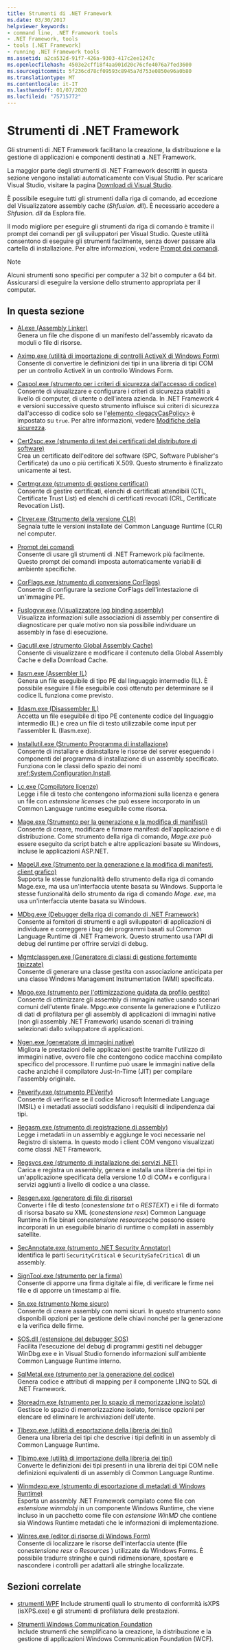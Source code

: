 ```yaml
---
title: Strumenti di .NET Framework
ms.date: 03/30/2017
helpviewer_keywords:
- command line, .NET Framework tools
- .NET Framework, tools
- tools [.NET Framework]
- running .NET Framework tools
ms.assetid: a2ca532d-91f7-426a-9303-417c2ee1247c
ms.openlocfilehash: 4503e2cff18f4aa901d20c76cfe4076a7fed3600
ms.sourcegitcommit: 5f236cd78cf09593c8945a7d753e0850e96a0b80
ms.translationtype: MT
ms.contentlocale: it-IT
ms.lasthandoff: 01/07/2020
ms.locfileid: "75715772"
---
```

# <a name="net-framework-tools"></a>Strumenti di .NET Framework

Gli strumenti di .NET Framework facilitano la creazione, la distribuzione e la gestione di applicazioni e componenti destinati a .NET Framework.

La maggior parte degli strumenti di .NET Framework descritti in questa sezione vengono installati automaticamente con Visual Studio. Per scaricare Visual Studio, visitare la pagina [Download di Visual Studio](https://visualstudio.microsoft.com/downloads/?utm_medium=microsoft&utm_source=docs.microsoft.com&utm_campaign=inline+link&utm_content=download+vs2019).

È possibile eseguire tutti gli strumenti dalla riga di comando, ad eccezione del Visualizzatore assembly cache (*Shfusion. dll*). È necessario accedere a *Shfusion. dll* da Esplora file.
  
Il modo migliore per eseguire gli strumenti da riga di comando è tramite il prompt dei comandi per gli sviluppatori per Visual Studio. Queste utilità consentono di eseguire gli strumenti facilmente, senza dover passare alla cartella di installazione. Per altre informazioni, vedere [Prompt dei comandi](developer-command-prompt-for-vs.md).

> [!NOTE]
> Alcuni strumenti sono specifici per computer a 32 bit o computer a 64 bit. Assicurarsi di eseguire la versione dello strumento appropriata per il computer.

## <a name="in-this-section"></a>In questa sezione

- [Al.exe (Assembly Linker)](al-exe-assembly-linker.md)  
Genera un file che dispone di un manifesto dell'assembly ricavato da moduli o file di risorse.

- [Aximp.exe (utilità di importazione di controlli ActiveX di Windows Form)](aximp-exe-windows-forms-activex-control-importer.md)  
Consente di convertire le definizioni dei tipi in una libreria di tipi COM per un controllo ActiveX in un controllo Windows Form.

- [Caspol.exe (strumento per i criteri di sicurezza dall'accesso di codice)](caspol-exe-code-access-security-policy-tool.md)  
Consente di visualizzare e configurare i criteri di sicurezza stabiliti a livello di computer, di utente o dell'intera azienda. In .NET Framework 4 e versioni successive questo strumento influisce sui criteri di sicurezza dall'accesso di codice solo se l'[elemento \<legacyCasPolicy>](../configure-apps/file-schema/runtime/netfx40-legacysecuritypolicy-element.md) è impostato su `true`. Per altre informazioni, vedere [Modifiche della sicurezza](../security/security-changes.md).

- [Cert2spc.exe (strumento di test dei certificati del distributore di software)](cert2spc-exe-software-publisher-certificate-test-tool.md)  
Crea un certificato dell'editore del software (SPC, Software Publisher's Certificate) da uno o più certificati X.509. Questo strumento è finalizzato unicamente ai test.

- [Certmgr.exe (strumento di gestione certificati)](certmgr-exe-certificate-manager-tool.md)  
Consente di gestire certificati, elenchi di certificati attendibili (CTL, Certificate Trust List) ed elenchi di certificati revocati (CRL, Certificate Revocation List).

- [Clrver.exe (Strumento della versione CLR)](clrver-exe-clr-version-tool.md)  
Segnala tutte le versioni installate del Common Language Runtime (CLR) nel computer.

- [Prompt dei comandi](developer-command-prompt-for-vs.md)  
Consente di usare gli strumenti di .NET Framework più facilmente. Questo prompt dei comandi imposta automaticamente variabili di ambiente specifiche.

- [CorFlags.exe (strumento di conversione CorFlags)](corflags-exe-corflags-conversion-tool.md)  
Consente di configurare la sezione CorFlags dell'intestazione di un'immagine PE.

- [Fuslogvw.exe (Visualizzatore log binding assembly)](fuslogvw-exe-assembly-binding-log-viewer.md)  
Visualizza informazioni sulle associazioni di assembly per consentire di diagnosticare per quale motivo non sia possibile individuare un assembly in fase di esecuzione.

- [Gacutil.exe (strumento Global Assembly Cache)](gacutil-exe-gac-tool.md)  
Consente di visualizzare e modificare il contenuto della Global Assembly Cache e della Download Cache.

- [Ilasm.exe (Assembler IL)](ilasm-exe-il-assembler.md)  
Genera un file eseguibile di tipo PE dal linguaggio intermedio (IL). È possibile eseguire il file eseguibile così ottenuto per determinare se il codice IL funziona come previsto.

- [Ildasm.exe (Disassembler IL)](ildasm-exe-il-disassembler.md)  
Accetta un file eseguibile di tipo PE contenente codice del linguaggio intermedio (IL) e crea un file di testo utilizzabile come input per l'assembler IL (Ilasm.exe).

- [Installutil.exe (Strumento Programma di installazione)](installutil-exe-installer-tool.md)  
Consente di installare e disinstallare le risorse del server eseguendo i componenti del programma di installazione di un assembly specificato. Funziona con le classi dello spazio dei nomi <xref:System.Configuration.Install>.

- [Lc.exe (Compilatore licenze)](lc-exe-license-compiler.md)  
Legge i file di testo che contengono informazioni sulla licenza e genera un file con *estensione licenses* che può essere incorporato in un Common Language runtime eseguibile come risorsa.

- [Mage.exe (Strumento per la generazione e la modifica di manifesti)](mage-exe-manifest-generation-and-editing-tool.md)  
Consente di creare, modificare e firmare manifesti dell'applicazione e di distribuzione. Come strumento della riga di comando, *Mage.exe* può essere eseguito da script batch e altre applicazioni basate su Windows, incluse le applicazioni ASP.NET.

- [MageUI.exe (Strumento per la generazione e la modifica di manifesti, client grafico)](mageui-exe-manifest-generation-and-editing-tool-graphical-client.md)  
Supporta le stesse funzionalità dello strumento della riga di comando Mage.exe, ma usa un'interfaccia utente basata su Windows. Supporta le stesse funzionalità dello strumento da riga di comando *Mage. exe*, ma usa un'interfaccia utente basata su Windows.

- [MDbg.exe (Debugger della riga di comando di .NET Framework)](mdbg-exe.md)  
Consente ai fornitori di strumenti e agli sviluppatori di applicazioni di individuare e correggere i bug dei programmi basati sul Common Language Runtime di .NET Framework. Questo strumento usa l'API di debug del runtime per offrire servizi di debug.

- [Mgmtclassgen.exe (Generatore di classi di gestione fortemente tipizzate)](mgmtclassgen-exe.md)  
Consente di generare una classe gestita con associazione anticipata per una classe Windows Management Instrumentation (WMI) specificata.

- [Mpgo.exe (strumento per l'ottimizzazione guidata da profilo gestito)](mpgo-exe-managed-profile-guided-optimization-tool.md)  
Consente di ottimizzare gli assembly di immagini native usando scenari comuni dell'utente finale. Mpgo.exe consente la generazione e l'utilizzo di dati di profilatura per gli assembly di applicazioni di immagini native (non gli assembly .NET Framework) usando scenari di training selezionati dallo sviluppatore di applicazioni.

- [Ngen.exe (generatore di immagini native)](ngen-exe-native-image-generator.md)  
Migliora le prestazioni delle applicazioni gestite tramite l'utilizzo di immagini native, ovvero file che contengono codice macchina compilato specifico del processore. Il runtime può usare le immagini native della cache anziché il compilatore Just-In-Time (JIT) per compilare l'assembly originale.

- [Peverify.exe (strumento PEVerify)](peverify-exe-peverify-tool.md)  
Consente di verificare se il codice Microsoft Intermediate Language (MSIL) e i metadati associati soddisfano i requisiti di indipendenza dai tipi.

- [Regasm.exe (strumento di registrazione di assembly)](regasm-exe-assembly-registration-tool.md)  
Legge i metadati in un assembly e aggiunge le voci necessarie nel Registro di sistema. In questo modo i client COM vengono visualizzati come classi .NET Framework.

- [Regsvcs.exe (strumento di installazione dei servizi .NET)](regsvcs-exe-net-services-installation-tool.md)  
Carica e registra un assembly, genera e installa una libreria dei tipi in un'applicazione specificata della versione 1.0 di COM+ e configura i servizi aggiunti a livello di codice a una classe.

- [Resgen.exe (generatore di file di risorse)](resgen-exe-resource-file-generator.md)  
Converte i file di testo (con*estensione txt* o *RESTEXT*) e i file di formato di risorsa basato su XML (con*estensione resx*) Common Language Runtime in file binari con*estensione resources*che possono essere incorporati in un eseguibile binario di runtime o compilati in assembly satellite.

- [SecAnnotate.exe (strumento .NET Security Annotator)](secannotate-exe-net-security-annotator-tool.md)  
Identifica le parti `SecurityCritical` e `SecuritySafeCritical` di un assembly.

- [SignTool.exe (strumento per la firma)](signtool-exe.md)  
Consente di apporre una firma digitale ai file, di verificare le firme nei file e di apporre un timestamp ai file.

- [Sn.exe (strumento Nome sicuro)](sn-exe-strong-name-tool.md)  
Consente di creare assembly con nomi sicuri. In questo strumento sono disponibili opzioni per la gestione delle chiavi nonché per la generazione e la verifica delle firme.

- [SOS.dll (estensione del debugger SOS)](sos-dll-sos-debugging-extension.md)  
Facilita l'esecuzione del debug di programmi gestiti nel debugger WinDbg.exe e in Visual Studio fornendo informazioni sull'ambiente Common Language Runtime interno.

- [SqlMetal.exe (strumento per la generazione del codice)](sqlmetal-exe-code-generation-tool.md)  
Genera codice e attributi di mapping per il componente LINQ to SQL di .NET Framework.

- [Storeadm.exe (strumento per lo spazio di memorizzazione isolato)](storeadm-exe-isolated-storage-tool.md)  
Gestisce lo spazio di memorizzazione isolato, fornisce opzioni per elencare ed eliminare le archiviazioni dell'utente.

- [Tlbexp.exe (utilità di esportazione della libreria dei tipi)](tlbexp-exe-type-library-exporter.md)  
Genera una libreria dei tipi che descrive i tipi definiti in un assembly di Common Language Runtime.

- [Tlbimp.exe (utilità di importazione della libreria dei tipi)](tlbimp-exe-type-library-importer.md)  
Converte le definizioni dei tipi presenti in una libreria dei tipi COM nelle definizioni equivalenti di un assembly di Common Language Runtime.

- [Winmdexp.exe (strumento di esportazione di metadati di Windows Runtime)](winmdexp-exe-windows-runtime-metadata-export-tool.md)  
Esporta un assembly .NET Framework compilato come file con *estensione winmdobj* in un componente Windows Runtime, che viene incluso in un pacchetto come file con *estensione WinMD* che contiene sia Windows Runtime metadati che le informazioni di implementazione.

- [Winres.exe (editor di risorse di Windows Form)](winres-exe-windows-forms-resource-editor.md)  
Consente di localizzare le risorse dell'interfaccia utente (file con*estensione resx* o *Resources* ) utilizzate da Windows Forms. È possibile tradurre stringhe e quindi ridimensionare, spostare e nascondere i controlli per adattarli alle stringhe localizzate.

## <a name="related-sections"></a>Sezioni correlate

- [strumenti WPF](https://docs.microsoft.com/previous-versions/ms742404(v=vs.110))  
Include strumenti quali lo strumento di conformità isXPS (isXPS.exe) e gli strumenti di profilatura delle prestazioni.

- [Strumenti Windows Communication Foundation](../wcf/tools.md)  
Include strumenti che semplificano la creazione, la distribuzione e la gestione di applicazioni Windows Communication Foundation (WCF).
